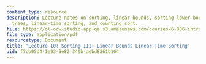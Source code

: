 ```yaml
---
content_type: resource
description: Lecture notes on sorting, linear bounds, sorting lower bounds, decision
  trees, linear-time sorting, and counting sort.
file: https://ol-ocw-studio-app-qa.s3.amazonaws.com/courses/6-006-introduction-to-algorithms-spring-2008/f7cb95d41e935e82349baebd8361b164_lec10.pdf
file_type: application/pdf
resourcetype: Document
title: 'Lecture 10: Sorting III: Linear Bounds Linear-Time Sorting'
uid: f7cb95d4-1e93-5e82-349b-aebd8361b164
---
```

